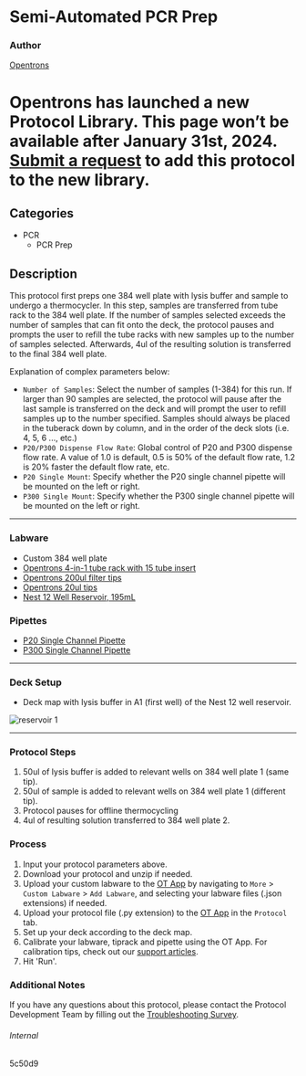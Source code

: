 # Semi-Automated PCR Prep

### Author
[Opentrons](https://opentrons.com/)


# Opentrons has launched a new Protocol Library. This page won’t be available after January 31st, 2024. [Submit a request](https://docs.google.com/forms/d/e/1FAIpQLSdYYp9QCKow4nn0KlCVsMS3HX0eJ0N9O7-erajKvcpT0lWbSg/viewform) to add this protocol to the new library.

## Categories
* PCR
	* PCR Prep

## Description
This protocol first preps one 384 well plate with lysis buffer and sample to undergo a thermocycler. In this step, samples are transferred from tube rack to the 384 well plate. If the number of samples selected exceeds the number of samples that can fit onto the deck, the protocol pauses and prompts the user to refill the tube racks with new samples up to the number of samples selected. Afterwards, 4ul of the resulting solution is transferred to the final 384 well plate.

Explanation of complex parameters below:
* `Number of Samples`: Select the number of samples (1-384) for this run. If larger than 90 samples are selected, the protocol will pause after the last sample is transferred on the deck and will prompt the user to refill samples up to the number specified. Samples should always be placed in the tuberack down by column, and in the order of the deck slots (i.e. 4, 5, 6 ..., etc.)
* `P20/P300 Dispense Flow Rate`: Global control of P20 and P300 dispense flow rate. A value of 1.0 is default, 0.5 is 50% of the default flow rate, 1.2 is 20% faster the default flow rate, etc. 
* `P20 Single Mount`: Specify whether the P20 single channel pipette will be mounted on the left or right.
* `P300 Single Mount`: Specify whether the P300 single channel pipette will be mounted on the left or right.


---

### Labware
* Custom 384 well plate
* [Opentrons 4-in-1 tube rack with 15 tube insert](https://shop.opentrons.com/collections/racks-and-adapters/products/tube-rack-set-1)
* [Opentrons 200ul filter tips](https://shop.opentrons.com/collections/opentrons-tips)
* [Opentrons 20ul tips](https://shop.opentrons.com/collections/opentrons-tips)
* [Nest 12 Well Reservoir, 195mL](https://shop.opentrons.com/collections/reservoirs/products/nest-12-well-reservoir-15-ml)

### Pipettes
* [P20 Single Channel Pipette](https://shop.opentrons.com/collections/ot-2-robot/products/single-channel-electronic-pipette)
* [P300 Single Channel Pipette](https://shop.opentrons.com/collections/ot-2-robot/products/single-channel-electronic-pipette)

---

### Deck Setup
* Deck map with lysis buffer in A1 (first well) of the Nest 12 well reservoir.

![reservoir 1](https://opentrons-protocol-library-website.s3.amazonaws.com/custom-README-images/5c50d9/Screen+Shot+2021-08-26+at+3.26.46+PM.png)

---

### Protocol Steps
1. 50ul of lysis buffer is added to relevant wells on 384 well plate 1 (same tip).
2. 50ul of sample is added to relevant wells on 384 well plate 1 (different tip).
3. Protocol pauses for offline thermocycling
4. 4ul of resulting solution transferred to 384 well plate 2.


### Process
1. Input your protocol parameters above.
2. Download your protocol and unzip if needed.
3. Upload your custom labware to the [OT App](https://opentrons.com/ot-app) by navigating to `More` > `Custom Labware` > `Add Labware`, and selecting your labware files (.json extensions) if needed.
4. Upload your protocol file (.py extension) to the [OT App](https://opentrons.com/ot-app) in the `Protocol` tab.
5. Set up your deck according to the deck map.
6. Calibrate your labware, tiprack and pipette using the OT App. For calibration tips, check out our [support articles](https://support.opentrons.com/en/collections/1559720-guide-for-getting-started-with-the-ot-2).
7. Hit 'Run'.

### Additional Notes
If you have any questions about this protocol, please contact the Protocol Development Team by filling out the [Troubleshooting Survey](https://protocol-troubleshooting.paperform.co/).

###### Internal
5c50d9
